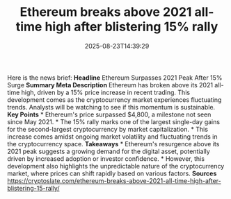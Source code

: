 ﻿---
title: "Ethereum breaks above 2021 all-time high after blistering 15% rally"
date: "2025-08-23T14:39:29"
category: "Markets"
summary: ""
slug: "ethereum breaks above 2021 alltime high after blistering 15 "
source_urls:
  - "https://cryptoslate.com/ethereum-breaks-above-2021-all-time-high-after-blistering-15-rally/"
seo:
  title: "Ethereum breaks above 2021 all-time high after blistering 15% rally | Hash n Hedge"
  description: ""
  keywords: ["news", "markets", "brief"]
---
Here is the news brief:  **Headline** Ethereum Surpasses 2021 Peak After 15% Surge  **Summary Meta Description** Ethereum has broken above its 2021 all-time high, driven by a 15% price increase in recent trading. This development comes as the cryptocurrency market experiences fluctuating trends. Analysts will be watching to see if this momentum is sustainable.  **Key Points**  * Ethereum's price surpassed $4,800, a milestone not seen since May 2021. * The 15% rally marks one of the largest single-day gains for the second-largest cryptocurrency by market capitalization. * This increase comes amidst ongoing market volatility and fluctuating trends in the cryptocurrency space.  **Takeaways**  * Ethereum's resurgence above its 2021 peak suggests a growing demand for the digital asset, potentially driven by increased adoption or investor confidence. * However, this development also highlights the unpredictable nature of the cryptocurrency market, where prices can shift rapidly based on various factors.  **Sources** https://cryptoslate.com/ethereum-breaks-above-2021-all-time-high-after-blistering-15-rally/ 
